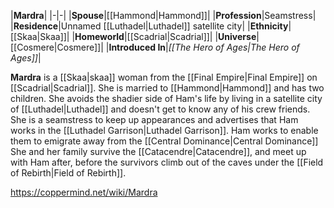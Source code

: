 |**Mardra**|
|-|-|
|**Spouse**|[[Hammond\|Hammond]]|
|**Profession**|Seamstress|
|**Residence**|Unnamed [[Luthadel\|Luthadel]] satellite city|
|**Ethnicity**|[[Skaa\|Skaa]]|
|**Homeworld**|[[Scadrial\|Scadrial]]|
|**Universe**|[[Cosmere\|Cosmere]]|
|**Introduced In**|*[[The Hero of Ages\|The Hero of Ages]]*|

**Mardra** is a [[Skaa\|skaa]] woman from the [[Final Empire\|Final Empire]] on [[Scadrial\|Scadrial]].
She is married to [[Hammond\|Hammond]] and has two children. She avoids the shadier side of Ham's life by living in a satellite city of [[Luthadel\|Luthadel]] and doesn't get to know any of his crew friends. She is a seamstress to keep up appearances and advertises that Ham works in the [[Luthadel Garrison\|Luthadel Garrison]]. Ham works to enable them to emigrate away from the [[Central Dominance\|Central Dominance]]
She and her family survive the [[Catacendre\|Catacendre]], and meet up with Ham after, before the survivors climb out of the caves under the [[Field of Rebirth\|Field of Rebirth]].



https://coppermind.net/wiki/Mardra